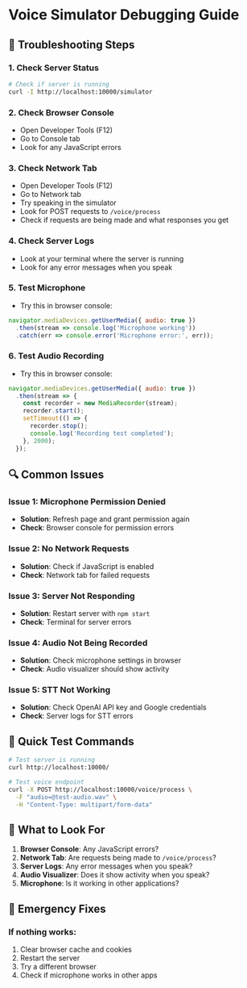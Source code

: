 # Voice Simulator Debugging Guide

## 🐛 **Troubleshooting Steps**

### 1. **Check Server Status**
```bash
# Check if server is running
curl -I http://localhost:10000/simulator
```

### 2. **Check Browser Console**
- Open Developer Tools (F12)
- Go to Console tab
- Look for any JavaScript errors

### 3. **Check Network Tab**
- Open Developer Tools (F12)
- Go to Network tab
- Try speaking in the simulator
- Look for POST requests to `/voice/process`
- Check if requests are being made and what responses you get

### 4. **Check Server Logs**
- Look at your terminal where the server is running
- Look for any error messages when you speak

### 5. **Test Microphone**
- Try this in browser console:
```javascript
navigator.mediaDevices.getUserMedia({ audio: true })
  .then(stream => console.log('Microphone working'))
  .catch(err => console.error('Microphone error:', err));
```

### 6. **Test Audio Recording**
- Try this in browser console:
```javascript
navigator.mediaDevices.getUserMedia({ audio: true })
  .then(stream => {
    const recorder = new MediaRecorder(stream);
    recorder.start();
    setTimeout(() => {
      recorder.stop();
      console.log('Recording test completed');
    }, 2000);
  });
```

## 🔍 **Common Issues**

### **Issue 1: Microphone Permission Denied**
- **Solution**: Refresh page and grant permission again
- **Check**: Browser console for permission errors

### **Issue 2: No Network Requests**
- **Solution**: Check if JavaScript is enabled
- **Check**: Network tab for failed requests

### **Issue 3: Server Not Responding**
- **Solution**: Restart server with `npm start`
- **Check**: Terminal for server errors

### **Issue 4: Audio Not Being Recorded**
- **Solution**: Check microphone settings in browser
- **Check**: Audio visualizer should show activity

### **Issue 5: STT Not Working**
- **Solution**: Check OpenAI API key and Google credentials
- **Check**: Server logs for STT errors

## 🎯 **Quick Test Commands**

```bash
# Test server is running
curl http://localhost:10000/

# Test voice endpoint
curl -X POST http://localhost:10000/voice/process \
  -F "audio=@test-audio.wav" \
  -H "Content-Type: multipart/form-data"
```

## 📝 **What to Look For**

1. **Browser Console**: Any JavaScript errors?
2. **Network Tab**: Are requests being made to `/voice/process`?
3. **Server Logs**: Any error messages when you speak?
4. **Audio Visualizer**: Does it show activity when you speak?
5. **Microphone**: Is it working in other applications?

## 🚨 **Emergency Fixes**

### **If nothing works:**
1. Clear browser cache and cookies
2. Restart the server
3. Try a different browser
4. Check if microphone works in other apps 
